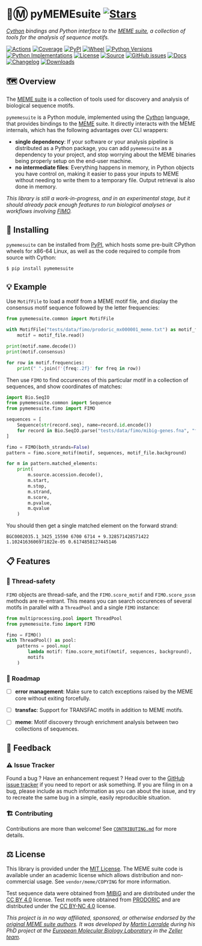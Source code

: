 # 🐍Ⓜ️ pyMEMEsuite [![Stars](https://img.shields.io/github/stars/althonos/pymemesuite.svg?style=social&maxAge=3600&label=Star)](https://github.com/althonos/pymemesuite/stargazers)

*[Cython](https://cython.org/) bindings and Python interface to the [MEME suite](https://meme-suite.org), a collection of tools for the analysis of sequence motifs.*

[![Actions](https://img.shields.io/github/workflow/status/althonos/pymemesuite/Test/main?logo=github&style=flat-square&maxAge=300)](https://github.com/althonos/pymemesuite/actions)
[![Coverage](https://img.shields.io/codecov/c/gh/althonos/pymemesuite?logo=codecov&style=flat-square&maxAge=3600)](https://codecov.io/gh/althonos/pymemesuite/)
[![PyPI](https://img.shields.io/pypi/v/pymemesuite.svg?logo=pypi&style=flat-square&maxAge=3600)](https://pypi.org/project/pymemesuite)
[![Wheel](https://img.shields.io/pypi/wheel/pymemesuite.svg?style=flat-square&maxAge=3600)](https://pypi.org/project/pymemesuite/#files)
[![Python Versions](https://img.shields.io/pypi/pyversions/pymemesuite.svg?logo=python&style=flat-square&maxAge=3600)](https://pypi.org/project/pymemesuite/#files)
[![Python Implementations](https://img.shields.io/pypi/implementation/pymemesuite.svg?logo=python&style=flat-square&maxAge=3600&label=impl)](https://pypi.org/project/pymemesuite/#files)
[![License](https://img.shields.io/badge/license-MIT-blue.svg?style=flat-square&maxAge=2678400)](https://choosealicense.com/licenses/mit/)
[![Source](https://img.shields.io/badge/source-GitHub-303030.svg?maxAge=2678400&style=flat-square)](https://github.com/althonos/pymemesuite/)
[![GitHub issues](https://img.shields.io/github/issues/althonos/pymemesuite.svg?style=flat-square&maxAge=600)](https://github.com/althonos/pymemesuite/issues)
[![Docs](https://img.shields.io/readthedocs/pymemesuite/latest?style=flat-square&maxAge=600)](https://pymemesuite.readthedocs.io)
[![Changelog](https://img.shields.io/badge/keep%20a-changelog-8A0707.svg?maxAge=2678400&style=flat-square)](https://github.com/althonos/pymemesuite/blob/master/CHANGELOG.md)
[![Downloads](https://img.shields.io/badge/dynamic/json?style=flat-square&color=303f9f&maxAge=86400&label=downloads&query=%24.total_downloads&url=https%3A%2F%2Fapi.pepy.tech%2Fapi%2Fprojects%2Fpymemesuite)](https://pepy.tech/project/pymemesuite)


## 🗺️ Overview

The [MEME suite](https://meme-suite.org/) is a collection of tools used for
discovery and analysis of biological sequence motifs.

`pymemesuite` is a Python module, implemented using the [Cython](https://cython.org)
language, that provides bindings to the [MEME](https://meme-suite.org/) suite.
It directly interacts with the MEME internals, which has the following
advantages over CLI wrappers:

- **single dependency**: If your software or your analysis pipeline is
  distributed as a Python package, you can add `pymemesuite` as a dependency
  to your project, and stop worrying about the MEME binaries being properly
  setup on the end-user machine.
- **no intermediate files**: Everything happens in memory, in Python objects
  you have control on, making it easier to pass your inputs to MEME without
  needing to write them to a temporary file. Output retrieval is also done
  in memory.

*This library is still a work-in-progress, and in an experimental stage,
but it should already pack enough features to run biological analyses or
workflows involving [FIMO](https://meme-suite.org/meme/doc/fimo.html).*


## 🔧 Installing

`pymemesuite` can be installed from [PyPI](https://pypi.org/project/pymemesuite/),
which hosts some pre-built CPython wheels for x86-64 Linux, as well as the
code required to compile from source with Cython:
```console
$ pip install pymemesuite
```

<!-- ## 📖 Documentation

A complete [API reference](https://pymemesuite.readthedocs.io/en/stable/api/) can
be found in the [online documentation](https://pymemesuite.readthedocs.io/), or
directly from the command line using
[`pydoc`](https://docs.python.org/3/library/pydoc.html):
```console
$ pydoc pymemesuite
``` -->

## 💡 Example

Use `MotifFile` to load a motif from a MEME motif file, and display the
consensus motif sequence followed by the letter frequencies:

```python
from pymemesuite.common import MotifFile

with MotifFile("tests/data/fimo/prodoric_mx000001_meme.txt") as motif_file:
    motif = motif_file.read()

print(motif.name.decode())
print(motif.consensus)

for row in motif.frequencies:
    print(" ".join(f'{freq:.2f}' for freq in row))
```

Then use `FIMO` to find occurences of this particular motif in a collection of
sequences, and show coordinates of matches:

```python
import Bio.SeqIO
from pymemesuite.common import Sequence
from pymemesuite.fimo import FIMO

sequences = [
    Sequence(str(record.seq), name=record.id.encode())
    for record in Bio.SeqIO.parse("tests/data/fimo/mibig-genes.fna", "fasta")
]

fimo = FIMO(both_strands=False)
pattern = fimo.score_motif(motif, sequences, motif_file.background)

for m in pattern.matched_elements:
    print(
        m.source.accession.decode(),
        m.start,
        m.stop,
        m.strand,
        m.score,
        m.pvalue,
        m.qvalue
    )
```

You should then get a single matched element on the forward strand:
```
BGC0002035.1_3425_15590 6700 6714 + 9.328571428571422 1.1024163606971822e-05 0.6174858127445146
```

## 📋 Features

### 🧶 Thread-safety

`FIMO` objects are thread-safe, and the `FIMO.score_motif` and `FIMO.score_pssm`
methods are re-entrant. This means you can search occurences of several
motifs in parallel with a `ThreadPool` and a single `FIMO` instance:
```python
from multiprocessing.pool import ThreadPool
from pymemesuite.fimo import FIMO

fimo = FIMO()
with ThreadPool() as pool:
    patterns = pool.map(
        lambda motif: fimo.score_motif(motif, sequences, background),
        motifs
    )
```

### 📌 Roadmap

- [ ] **error management**: Make sure to catch exceptions raised by the MEME core without exiting forcefully.
- [ ] **transfac**: Support for TRANSFAC motifs in addition to MEME motifs.
- [ ] **meme**: Motif discovery through enrichment analysis between two collections of sequences.


## 💭 Feedback

### ⚠️ Issue Tracker

Found a bug ? Have an enhancement request ? Head over to the [GitHub issue
tracker](https://github.com/althonos/pymemesuite/issues) if you need to report
or ask something. If you are filing in on a bug, please include as much
information as you can about the issue, and try to recreate the same bug
in a simple, easily reproducible situation.

### 🏗️ Contributing

Contributions are more than welcome! See [`CONTRIBUTING.md`](https://github.com/althonos/pymemesuite/blob/master/CONTRIBUTING.md) for more details.


## ⚖️ License

This library is provided under the [MIT License](https://choosealicense.com/licenses/mit/).
The MEME suite code is available under an academic license which allows
distribution and non-commercial usage. See `vendor/meme/COPYING` for more
information.

Test sequence data were obtained from [MIBiG](https://mibig.secondarymetabolites.org/)
and are distributed under the [CC BY 4.0](https://creativecommons.org/licenses/by/4.0/)
license. Test motifs were obtained from [PRODORIC](https://www.prodoric.de) and are
distributed under the [CC BY-NC 4.0](https://creativecommons.org/licenses/by/4.0/)
license.

*This project is in no way affiliated, sponsored, or otherwise endorsed by
the [original MEME suite authors](https://meme-suite.org/meme/doc/authors.html).
It was developed by [Martin Larralde](https://github.com/althonos/pymemesuite)
during his PhD project at the [European Molecular Biology Laboratory](https://www.embl.de/)
in the [Zeller team](https://github.com/zellerlab).*
